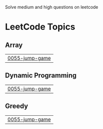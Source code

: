 Solve medium and high questions on leetcode

<!---LeetCode Topics Start-->
# LeetCode Topics
## Array
|  |
| ------- |
| [0055-jump-game](https://github.com/Pitika05/Leetcode/tree/master/0055-jump-game) |
## Dynamic Programming
|  |
| ------- |
| [0055-jump-game](https://github.com/Pitika05/Leetcode/tree/master/0055-jump-game) |
## Greedy
|  |
| ------- |
| [0055-jump-game](https://github.com/Pitika05/Leetcode/tree/master/0055-jump-game) |
<!---LeetCode Topics End-->